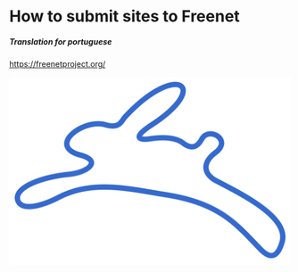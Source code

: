 # How to submit sites to Freenet
##### Translation for portuguese
https://freenetproject.org/

![banner](https://github.com/PauloTxJS/Freenet/blob/master/img/freenet.png)
